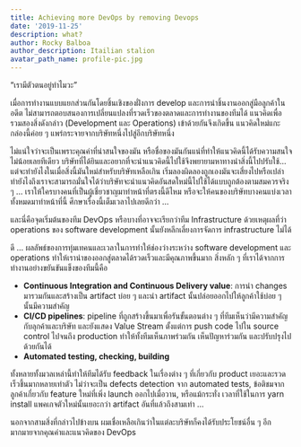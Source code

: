 ```yaml
---
title: Achieving more DevOps by removing Devops
date: '2019-11-25'
description: what?
author: Rocky Balboa
author_description: Itailian stalion
avatar_path_name: profile-pic.jpg
---
```


“เรามีตัวตนอยู่ทำไมวะ”

เมื่อการทำงานแบบแยกส่วนกันโดยชิ้นเชิงของฝั่งการ develop และการนำชิ้นงานออกสู่มือลูกค้าในอดีต ไม่สามารถตอบสนองการเปลี่ยนแปลงที่รวดเร็วของตลาดและการทำงานของทีมได้ แนวคิดเพื่อรวมสองสิ่งดังกล่าว (Development และ Operations) เข้าด้วยกันจึงเกิดขึ้น แนวคิดใหม่แกะกล่องนี้ค่อย ๆ แพร่กระจายจากบริษัทหนึ่งไปสู่อีกบริษัทหนึ่ง

ไม่แน่ใจว่าจะเป็นเพราะคุณค่าที่น่าสนใจของมัน หรือชื่อของมันกันแน่ที่ทำให้แนวคิดนี้ได้รับความสนใจไม่น้อยเลยทีเดียว บริษัทที่ได้ยินและอยากที่จะนำแนวคิดนี้ไปใช้จึงพยายามหาทางนำสิ่งนี้ไปปรับใช้… แต่จะทำยังไงในเมื่อสิ่งนี้มันใหม่สำหรับบริษัทเหลือเกิน เริ่มลองผิดลองถูกเองมันจะเสี่ยงไปหรือเปล่า ทำยังไงถึงเราจะสามารถมั่นใจได้ว่าบริษัทจะนำแนวคิดอันสดใหม่นี้ไปใช้ได้แบบถูกต้องตามสมควรจริง ๆ
...
เราให้ใครบางคนที่เป็นผู้เชี่ยวชาญมาทำหน้าที่ตรงนี้ดีไหม
หรือจะให้คนของบริษัทบางคนแบ่งเวลาทั้งหมดมาทำหน้าที่นี้ ศึกษาเรื่องนี้เต็มเวลาไปเลยดีกว่า
…

และนี่คือจุดเริ่มต้นของทีม DevOps หรือบางที่อาจจะเรียกว่าทีม Infrastructure ด้วยเหตุผลที่ว่า operations ของ software development นั้นยังหลีกเลี่ยงการจัดการ infrastructure ไม่ได้

ดี … ผลลัพธ์ของการทุ่มเทคนและเวลาในการทำให้ช่องว่างระหว่าง software development และ operations ทำให้เรานำของออกสู่ตลาดได้รวดเร็วและมีคุณภาพขึ้นมาก สิ่งหลัก ๆ ที่เราได้จากการทำงานอย่างขยันขันแข็งของทีมนี้คือ
- __Continuous Integration and Continuous Delivery value__: การนำ changes มารวมกันและสร้างเป็น artifact บ่อย ๆ และนำ artifact นั้นปล่อยออกไปให้ลูกค้าใช้บ่อย ๆ นั้นมีความสำคัญ
- __CI/CD pipelines__: pipeline ที่ถูกสร้างขึ้นมาเพื่อรันขั้นตอนต่าง ๆ ที่ทีมเห็นว่ามีความสำคัญกับลุกค้าและบริษัท และยังแสดง Value Stream ตั้งแต่การ push code ไปใน source control ไปจนถึง production ทำให้ทั้งทีมเห็นภาพร่วมกัน เห็นปัญหาร่วมกัน และปรับปรุงไปด้วยกันได้
- __Automated testing, checking, building__

ทั้งหลายทั้งมวลเหล่านี้ทำให้ทีมได้รับ feedback ในเรื่องต่าง ๆ ที่เกี่ยวกับ product เยอะและรวดเร็วชึ้นมากหลายเท่าตัว ไม่ว่าจะเป็น defects detection จาก automated tests, ข้อติชมจากลูกค้าเกี่ยวกับ feature ใหม่ที่เพิ่ง launch ออกไปเมื่อวาน, หรือแม้กระทั่ง เวลาที่ใช้ในการ yarn install แพคเกจตัวใหม่นั้นเยอะกว่า artifact อันที่แล้วถึงสามเท่า …

นอกจากสามสิ่งที่กล่าวไปข้างบน ผมเชื่อเหลือเกินว่าในแต่ละบริษัทก็คงได้รับประโยชน์อื่น ๆ อีกมากมายจากคุณค่าและแนวคิดของ DevOps

